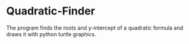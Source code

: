 # Quadratic-Finder

The program finds the roots and y-intercept of a quadratic formula and draws it with python turtle graphics.
